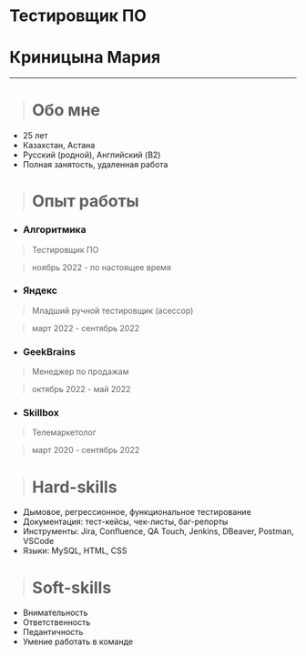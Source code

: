 # Тестировщик ПО 
# Криницына Мария
---
># Обо мне

+ 25 лет
+ Казахстан, Астана
+ Русский (родной), Английский (B2)
+ Полная занятость, удаленная работа

># Опыт работы

- ### Алгоритмика  
> Тестировщик ПО

> ноябрь 2022 - по настоящее время

- ### Яндекс 
> Младший ручной тестировщик (асессор)

> март 2022 - сентябрь 2022

- ### GeekBrains 
> Менеджер по продажам

> октябрь 2022 - май 2022

- ### Skillbox 
> Телемаркетолог

> март 2020 - сентябрь 2022

># Hard-skills

+ Дымовое, регрессионное, функциональное тестирование
+ Документация: тест-кейсы, чек-листы, баг-репорты
+ Инструменты: Jira, Confluence, QA Touch, Jenkins, DBeaver, Postman, VSCode
+ Языки: MySQL, HTML, CSS

># Soft-skills

+ Внимательность
+ Ответственность
+ Педантичность
+ Умение работать в команде
